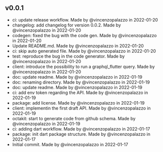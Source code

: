## v0.0.1
- ci: update release workflow. Made by @vincenzopalazzo in 2022-01-20
- changelog: add changelog for version 0.0.2. Made by @vincenzopalazzo in 2022-01-20
- codegen: fixed the bug with the code gen. Made by @vincenzopalazzo in 2022-01-20
- Update README.md. Made by @vincenzopalazzo in 2022-01-20
- ci: skip auto generated file. Made by @vincenzopalazzo in 2022-01-20
- test: reproduce the bug in the code generator. Made by @vincenzopalazzo in 2022-01-20
- client: introduce the possibility to run a graphql_flutter query. Made by @vincenzopalazzo in 2022-01-20
- doc: update readme. Made by @vincenzopalazzo in 2022-01-19
- doc: renaming directory. Made by @vincenzopalazzo in 2022-01-19
- doc: update readme. Made by @vincenzopalazzo in 2022-01-19
- ci: add env token regarding the API. Made by @vincenzopalazzo in 2022-01-19
- package: add license. Made by @vincenzopalazzo in 2022-01-19
- client: implementin the first draft API. Made by @vincenzopalazzo in 2022-01-19
- octakit: start to generate code from github schema. Made by @vincenzopalazzo in 2022-01-19
- ci: adding dart workflow. Made by @vincenzopalazzo in 2022-01-17
- package: init dart package structure. Made by @vincenzopalazzo in 2022-01-17
- Initial commit. Made by @vincenzopalazzo in 2022-01-17
